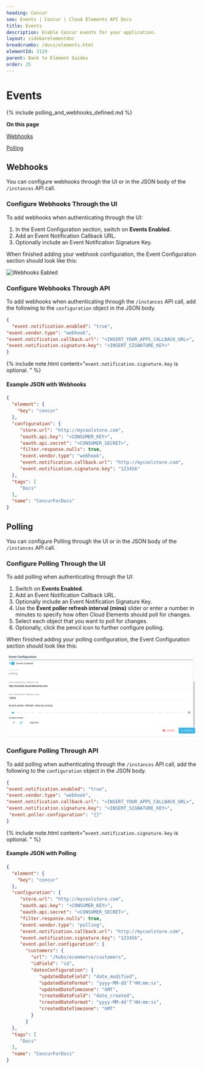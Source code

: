 ```yaml
---
heading: Concur
seo: Events | Concur | Cloud Elements API Docs
title: Events
description: Enable Concur events for your application.
layout: sidebarelementdoc
breadcrumbs: /docs/elements.html
elementId: 3129
parent: Back to Element Guides
order: 25
---
```


# Events

{% include polling_and_webhooks_defined.md %}

__On this page__

[Webhooks](#webhooks)

[Polling](#polling)

## Webhooks

You can configure webhooks through the UI or in the JSON body of the `/instances` API call.

### Configure Webhooks Through the UI

To add webhooks when authenticating through the UI:

1. In the Event Configuration section, switch on __Events Enabled__.
2. Add an Event Notification Callback URL.
3. Optionally include an Event Notification Signature Key.

When finished adding your webhook configuration, the Event Configuration section should look like this:

![Webhooks Eabled](img/Webhooks.png)

### Configure Webhooks Through API

To add webhooks when authenticating through the `/instances` API call, add the following to the `configuration` object in the JSON body.

```json
{
  "event.notification.enabled": "true",
"event.vendor.type": "webhook",
"event.notification.callback.url": "<INSERT_YOUR_APPS_CALLBACK_URL>",
"event.notification.signature.key": "<INSERT_SIGNATURE_KEY>"
}
```
{% include note.html content="<code>event.notification.signature.key</code> is optional. " %}

#### Example JSON with Webhooks

```json
{
  "element": {
    "key": "concur"
  },
  "configuration": {
     "store.url": "http://mycoolstore.com",
     "oauth.api.key": "<CONSUMER_KEY>",
     "oauth.api.secret": "<CONSUMER_SECRET>",
     "filter.response.nulls": true,
     "event.vendor.type": "webhook",
     "event.notification.callback.url": "http://mycoolstore.com",
     "event.notification.signature.key": "123456"
  },
  "tags": [
     "Docs"
  ],
  "name": "ConcurForDocs"
}
```

## Polling

You can configure Polling through the UI or in the JSON body of the `/instances` API call.

### Configure Polling Through the UI

To add polling when authenticating through the UI:

1. Switch on __Events Enabled__.
2. Add an Event Notification Callback URL.
3. Optionally include an Event Notification Signature Key.
4. Use the __Event poller refresh interval (mins)__ slider or enter a number in minutes to specify how often Cloud Elements should poll for changes.
5. Select each object that you want to poll for changes.
6. Optionally, click the pencil icon to further configure polling.

When finished adding your polling configuration, the Event Configuration section should look like this:

![Webhooks Eabled](img/Polling.png)

### Configure Polling Through API

To add polling when authenticating through the `/instances` API call, add the following to the `configuration` object in the JSON body.

```json
{
"event.notification.enabled": "true",
"event.vendor.type": "webhook",
"event.notification.callback.url": "<INSERT_YOUR_APPS_CALLBACK_URL>",
"event.notification.signature.key": "<INSERT_SIGNATURE_KEY>",
 "event.poller.configuration": "{}"
}
```

{% include note.html content="<code>event.notification.signature.key</code> is optional. " %}

#### Example JSON with Polling

```json
{
  "element": {
    "key": "concur"
  },
  "configuration": {
     "store.url": "http://mycoolstore.com",
     "oauth.api.key": "<CONSUMER_KEY>",
     "oauth.api.secret": "<CONSUMER_SECRET>",
     "filter.response.nulls": true,
     "event.vendor.type": "polling",
     "event.notification.callback.url": "http://mycoolstore.com",
     "event.notification.signature.key": "123456",
     "event.poller.configuration": {
       "customers": {
         "url": "/hubs/ecommerce/customers",
         "idField": "id",
         "datesConfiguration": {
            "updatedDateField": "date_modified",
            "updatedDateFormat": "yyyy-MM-dd'T'HH:mm:ss",
            "updatedDateTimezone": "GMT",
            "createdDateField": "date_created",
            "createdDateFormat": "yyyy-MM-dd'T'HH:mm:ss",
            "createdDateTimezone": "GMT"
         }
       }
  },
  "tags": [
     "Docs"
  ],
  "name": "ConcurForDocs"
}
```
